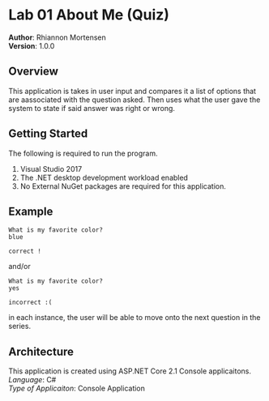 
# Lab 01 About Me (Quiz)

**Author**: Rhiannon Mortensen <br />
**Version**: 1.0.0

## Overview
This application is takes in user input and compares it a list of options that are aassociated with the question asked.
Then uses what the user gave the system to state if said answer was right or wrong.

## Getting Started
The following is required to run the program.
1. Visual Studio 2017 
2. The .NET desktop development workload enabled
3. No External NuGet packages are required for this application. 

## Example
```
What is my favorite color?
blue

correct !
```
and/or

```
What is my favorite color?
yes

incorrect :( 
```
in each instance, the user will be able to move onto the next question in the series.

## Architecture
This application is created using ASP.NET Core 2.1 Console applicaitons. <br />
*Language*: C# <br />
*Type of Applicaiton*: Console Application <br />